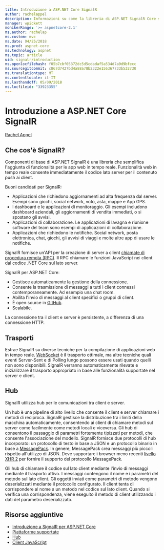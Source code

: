 ```yaml
---
title: Introduzione a ASP.NET Core SignalR
author: rachelappel
description: Informazioni su come la libreria di ASP.NET SignalR Core semplifica l'aggiunta di funzionalità in tempo reale alle app.
manager: wpickett
monikerRange: '>= aspnetcore-2.1'
ms.author: rachelap
ms.custom: mvc
ms.date: 04/25/2018
ms.prod: aspnet-core
ms.technology: aspnet
ms.topic: article
uid: signalr/introduction
ms.openlocfilehash: f05b7cbf05372dc5d5cdadaf5a534d7a9d9bfecc
ms.sourcegitcommit: c867d7427bd4a88a78b2322e156367733b532730
ms.translationtype: MT
ms.contentlocale: it-IT
ms.lasthandoff: 05/09/2018
ms.locfileid: "33923355"
---
```

# <a name="introduction-to-aspnet-core-signalr"></a>Introduzione a ASP.NET Core SignalR

[Rachel Appel](https://twitter.com/rachelappel)

## <a name="what-is-signalr"></a>Che cos'è SignalR?

Componenti di base di ASP.NET SignalR è una libreria che semplifica l'aggiunta di funzionalità per le app web in tempo reale. Funzionalità web in tempo reale consente immediatamente il codice lato server per il contenuto push ai client.

Buoni candidati per SignalR:

* Applicazioni che richiedono aggiornamenti ad alta frequenza dal server. Esempi sono giochi, social network, voto, asta, mappe e App GPS.
* I dashboard e le applicazioni di monitoraggio. Gli esempi includono dashboard aziendali, gli aggiornamenti di vendita immediati, o si spostano gli avvisi.
* Applicazioni di collaborazione. Le applicazioni di lavagna e riunione software del team sono esempi di applicazioni di collaborazione.
* Applicazioni che richiedono le notifiche. Social network, posta elettronica, chat, giochi, gli avvisi di viaggi e molte altre app di usare le notifiche.

SignalR fornisce un'API per la creazione di server a client [chiamate di procedura remota (RPC)](https://wikipedia.org/wiki/Remote_procedure_call). Il RPC chiamare le funzioni JavaScript nei client dal codice .NET Core sul lato server.

SignalR per ASP.NET Core:

* Gestisce automaticamente la gestione della connessione.
* Consente la trasmissione di messaggi a tutti i client connessi contemporaneamente. Ad esempio una chat room.
* Abilita l'invio di messaggi al client specifici o gruppi di client.
* È open source in [GitHub](https://github.com/aspnet/signalr).
* Scalabile.

La connessione tra il client e server è persistente, a differenza di una connessione HTTP.

## <a name="transports"></a>Trasporti

Estrae SignalR su diverse tecniche per la compilazione di applicazioni web in tempo reale. [WebSocket](https://tools.ietf.org/html/rfc7118) è il trasporto ottimale, ma altre tecniche quali eventi Server-Sent e di Polling lungo possono essere usati quando quelli non sono disponibili. SignalR verranno automaticamente rilevate e inizializzare il trasporto appropriato in base alle funzionalità supportate nel server e client.

## <a name="hubs"></a>Hub

SignalR utilizza hub per le comunicazioni tra client e server.

Un hub è una pipeline di alto livello che consente il client e server chiamare i metodi di reciproca. SignalR gestisce la distribuzione tra i limiti della macchina automaticamente, consentendo ai client di chiamare metodi sul server come facilmente come metodi locali e viceversa. Gli hub di consentono il passaggio di parametri fortemente tipizzati per metodi, che consente l'associazione del modello. SignalR fornisce due protocolli di hub incorporato: un protocollo di testo in base a JSON e un protocollo binario in base a [MessagePack](https://msgpack.org/).  In genere, MessagePack crea messaggi più piccoli rispetto all'utilizzo di JSON. Deve supportare i browser meno recenti [livello XHR 2](https://caniuse.com/#feat=xhr2) per fornire il supporto del protocollo MessagePack.

Gli hub di chiamare il codice sul lato client mediante l'invio di messaggi mediante il trasporto attivo. I messaggi contengono il nome e i parametri del metodo sul lato client. Gli oggetti inviati come parametri di metodo vengono deserializzati mediante il protocollo configurato. Il client tenta di corrispondere al nome a un metodo nel codice sul lato client. Quando si verifica una corrispondenza, viene eseguito il metodo di client utilizzando i dati del parametro deserializzato.

## <a name="additional-resources"></a>Risorse aggiuntive

* [Introduzione a SignalR per ASP.NET Core](xref:signalr/get-started)
* [Piattaforme supportate](xref:signalr/supported-platforms)
* [Hub](xref:signalr/hubs)
* [Client JavaScript](xref:signalr/javascript-client)
